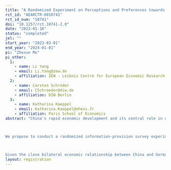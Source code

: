 ```yaml
---
title: "A Randomized Experiment on Perceptions and Preferences towards Chinese Foreign Investments in Germany"
rct_id: "AEARCTR-0010741"
rct_id_num: "10741"
doi: "10.1257/rct.10741-2.0"
date: "2023-01-18"
status: "completed"
jel: ""
start_year: "2023-03-01"
end_year: "2024-01-01"
pi: "Zhexun Mo"
pi_other:
  1:
    - name: Li Yang
    - email: Li.Yang@zew.de
    - affiliation: ZEW - Leibniz Centre for European Economic Research
  2:
    - name: Carsten Schröder
    - email: CSchroeder@diw.de
    - affiliation: DIW Berlin
  3:
    - name: Katharina Kaeppel
    - email: Katharina.Kaeppel@ehess.fr
    - affiliation: Paris School of Economics
abstract: "China's rapid economic development and its central role in driving globalization have significantly expanded its economic ties with the European Union (EU) over the past few decades. However, in recent years, geopolitical tensions have raised concerns within the EU about whether to further strengthen investment ties with China. This project focuses on a crucial aspect of these economic relations: Foreign Direct Investments (FDI) between China and Germany, one of China's largest investment partners within the EU.

We propose to conduct a randomized information-provision survey experiment to gauge the German public’s opinions on inward Chinese FDIs in Germany. This study will first investigate whether there are significant misperceptions among the German public regarding the actual figures and current status of Chinese FDIs in Germany. Secondly, we will examine the contrasting causal effects of negative and positive narratives about Chinese FDIs versus factual information of Chinese FDIs in Germany on shaping preferences towards these investments.

Given the close bilateral economic relationship between China and Germany, it is equally important to understand Chinese perceptions of German investments. Therefore, we will conduct an auxiliary survey experiment in China to measure the Chinese public's attitudes towards German FDIs in China. Given the relatively favorable portrayal of German investments in China, we aim to observe if there is a significant discrepancy in mutual perceptions of the economic benefits or threats posed by each other."
layout: registration
---
```


